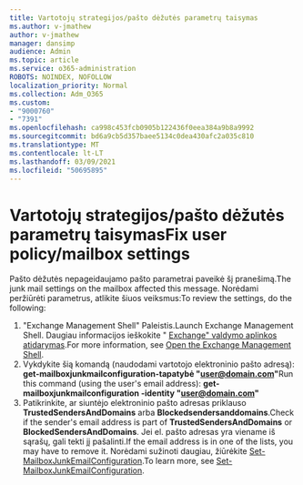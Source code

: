 ```yaml
---
title: Vartotojų strategijos/pašto dėžutės parametrų taisymas
ms.author: v-jmathew
author: v-jmathew
manager: dansimp
audience: Admin
ms.topic: article
ms.service: o365-administration
ROBOTS: NOINDEX, NOFOLLOW
localization_priority: Normal
ms.collection: Adm_O365
ms.custom:
- "9000760"
- "7391"
ms.openlocfilehash: ca998c453fcb0905b122436f0eea384a9b8a9992
ms.sourcegitcommit: bd6a9cb5d357baee5134c0dea430afc2a035c810
ms.translationtype: MT
ms.contentlocale: lt-LT
ms.lasthandoff: 03/09/2021
ms.locfileid: "50695895"
---
```

# <a name="fix-user-policymailbox-settings"></a><span data-ttu-id="3c42c-102">Vartotojų strategijos/pašto dėžutės parametrų taisymas</span><span class="sxs-lookup"><span data-stu-id="3c42c-102">Fix user policy/mailbox settings</span></span>

<span data-ttu-id="3c42c-103">Pašto dėžutės nepageidaujamo pašto parametrai paveikė šį pranešimą.</span><span class="sxs-lookup"><span data-stu-id="3c42c-103">The junk mail settings on the mailbox affected this message.</span></span> <span data-ttu-id="3c42c-104">Norėdami peržiūrėti parametrus, atlikite šiuos veiksmus:</span><span class="sxs-lookup"><span data-stu-id="3c42c-104">To review the settings, do the following:</span></span>

1. <span data-ttu-id="3c42c-105">"Exchange Management Shell" Paleistis.</span><span class="sxs-lookup"><span data-stu-id="3c42c-105">Launch Exchange Management Shell.</span></span> <span data-ttu-id="3c42c-106">Daugiau informacijos ieškokite " [Exchange" valdymo aplinkos atidarymas](https://go.microsoft.com/fwlink/?linkid=2101432).</span><span class="sxs-lookup"><span data-stu-id="3c42c-106">For more information, see [Open the Exchange Management Shell](https://go.microsoft.com/fwlink/?linkid=2101432).</span></span>
2. <span data-ttu-id="3c42c-107">Vykdykite šią komandą (naudodami vartotojo elektroninio pašto adresą):  **get-mailboxjunkmailconfiguration-tapatybė "user@domain.com"**</span><span class="sxs-lookup"><span data-stu-id="3c42c-107">Run this command (using the user's email address):  **get-mailboxjunkmailconfiguration -identity "user@domain.com"**</span></span>
3. <span data-ttu-id="3c42c-108">Patikrinkite, ar siuntėjo elektroninio pašto adresas priklauso **TrustedSendersAndDomains** arba **Blockedsendersanddomains**.</span><span class="sxs-lookup"><span data-stu-id="3c42c-108">Check if the sender's email address is part of **TrustedSendersAndDomains** or **BlockedSendersAndDomains**.</span></span> <span data-ttu-id="3c42c-109">Jei el. pašto adresas yra viename iš sąrašų, gali tekti jį pašalinti.</span><span class="sxs-lookup"><span data-stu-id="3c42c-109">If the email address is in one of the lists, you may have to remove it.</span></span> <span data-ttu-id="3c42c-110">Norėdami sužinoti daugiau, žiūrėkite [Set-MailboxJunkEmailConfiguration](https://go.microsoft.com/fwlink/?linkid=2101047).</span><span class="sxs-lookup"><span data-stu-id="3c42c-110">To learn more, see [Set-MailboxJunkEmailConfiguration](https://go.microsoft.com/fwlink/?linkid=2101047).</span></span>

